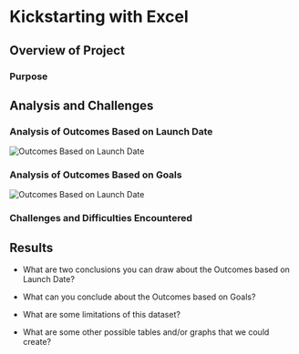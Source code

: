 # Kickstarting with Excel

## Overview of Project

### Purpose

## Analysis and Challenges

### Analysis of Outcomes Based on Launch Date
![Outcomes Based on Launch Date](OutcomesBasedonLaunchDate.png)

### Analysis of Outcomes Based on Goals
![Outcomes Based on Launch Date](OutcomesBasedonLaunchDate.png)

### Challenges and Difficulties Encountered

## Results

- What are two conclusions you can draw about the Outcomes based on Launch Date?

- What can you conclude about the Outcomes based on Goals?

- What are some limitations of this dataset?

- What are some other possible tables and/or graphs that we could create?
